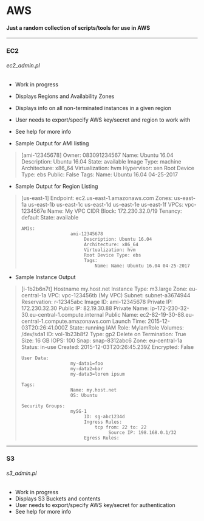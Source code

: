 # AWS
#### Just a random collection of scripts/tools for use in AWS
---
### EC2
###### ec2_admin.pl
* Work in progress
* Displays Regions and Availability Zones
* Displays info on all non-terminated instances in a given region
* User needs to export/specify AWS key/secret and region to work with
* See help for more info

* Sample Output for AMI listing
> [ami-12345678]
>     Owner:                     083091234567
>     Name:                      Ubuntu 16.04
>     Description:               Ubuntu 16.04
>     State:                     available
>     Image Type:                machine
>     Architecture:              x86_64
>     Virtualization:            hvm
>     Hypervisor:                xen
>     Root Device Type:          ebs
>     Public:                    False
>     Tags:
>                       Name: Ubuntu 16.04 04-25-2017
* Sample Output for Region Listing
> [us-east-1]
>     Endpoint:         ec2.us-east-1.amazonaws.com
>     Zones:
>                       us-east-1a
>                       us-east-1b
>                       us-east-1c
>                       us-east-1d
>                       us-east-1e
>                       us-east-1f
>     VPCs:
>                       vpc-1234567e
>                            Name: My VPC
>                            CIDR Block: 172.230.32.0/19
>                            Tenancy: default
>                            State: available
>
>     AMIs:
>                       ami-12345678
>                            Description: Ubuntu 16.04
>                            Architecture: x86_64
>                            Virtualization: hvm
>                            Root Device Type: ebs
>                            Tags:
>                                Name: Name: Ubuntu 16.04 04-25-2017
>
* Sample Instance Output
> [i-1b2b6n7t]
>     Hostname                   my.host.net
>     Instance Type:             m3.large
>     Zone:                      eu-central-1a
>     VPC:                       vpc-123456tb (My VPC)
>     Subnet:                    subnet-a3674944
>     Reservation:               r-12345abc
>     Image ID:                  ami-12345678
>     Private IP:                172.230.32.30
>     Public IP:                 82.19.30.88
>     Private Name:              ip-172-230-32-30.eu-central-1.compute.internal
>     Public Name:               ec2-82-19-30-88.eu-central-1.compute.amazonaws.com
>     Launch Time:               2015-12-03T20:26:41.000Z
>     State:                     running
>     IAM Role:                  MyIamRole
>     Volumes:
>                       /dev/sda1
>                            ID: vol-1b23b8f2
>                            Type: gp2
>                            Delete on Termination: True
>                            Size: 16 GB
>                            IOPS: 100
>                            Snap: snap-8312abc6
>                            Zone: eu-central-1a
>                            Status: in-use
>                            Created: 2015-12-03T20:26:45.239Z
>                            Encrypted: False
>
>     User Data:
>                       my-data1=foo
>                       my-data2=bar
>                       my-data3=lorem ipsum
>
>     Tags:
>                       Name: my.host.net
>                       OS: Ubuntu
>
>     Security Groups:
>                       mySG-1
>                            ID: sg-abc1234d
>                            Ingress Rules:
>                                tcp from: 22 to: 22
>                                     Source IP: 198.168.0.1/32
>                            Egress Rules:


---
### S3
###### s3_admin.pl
* Work in progress
* Displays S3 Buckets and contents
* User needs to export/specify AWS key/secret for authentication
* See help for more info

